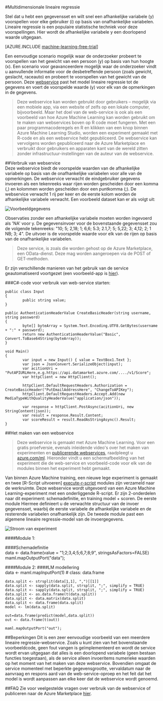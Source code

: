 <properties 
    pageTitle="Multidimensionale lineaire regressie | Microsoft Azure" 
    description="Multidimensionale lineaire regressie" 
    services="machine-learning" 
    documentationCenter="" 
    authors="jaymathe" 
    manager="jhubbard" 
    editor="cgronlun"/>

<tags 
    ms.service="machine-learning" 
    ms.workload="data-services" 
    ms.tgt_pltfrm="na" 
    ms.devlang="na" 
    ms.topic="article" 
    ms.date="09/14/2016" 
    ms.author="jaymathe"/> 


#<a name="multivariate-linear-regression"></a>Multidimensionale lineaire regressie   
 

 
Stel dat u hebt een gegevensset en wilt snel een afhankelijke variabele (y) voorspellen voor elke gebruiker (i) op basis van onafhankelijke variabelen. Lineaire regressie is een populaire statistische techniek voor deze voorspellingen. Hier wordt de afhankelijke variabele y een doorlopend waarde uitgegaan.  


[AZURE.INCLUDE [machine-learning-free-trial](../../includes/machine-learning-free-trial.md)]  

Een eenvoudige scenario mogelijk waar de onderzoeker probeert te voorspellen van het gewicht van een persoon (y) op basis van hun hoogte (x). Een scenario voor geavanceerdere mogelijk waar de onderzoeker vindt u aanvullende informatie voor de desbetreffende persoon (zoals gewicht, geslacht, raceauto) en probeert te voorspellen van het gewicht van de persoon. Deze [webservice]( https://datamarket.azure.com/dataset/aml_labs/multivariate_regression) past het model lineaire regressie tot de gegevens en voert de voorspelde waarde (y) voor elk van de opmerkingen in de gegevens.

>Deze webservice kan worden gebruikt door gebruikers – mogelijk via een mobiele app, via een website of zelfs op een lokale computer, bijvoorbeeld. Maar het doel van de web-service is ook als een voorbeeld van hoe Azure Machine Learning kan worden gebruikt om te maken van webservices boven op R code moet fungeren. Met een paar programmacoderegels en R en klikken van een knop binnen Azure Machine Learning Studio, worden een experiment gemaakt met R-code en als een webservice hebt gepubliceerd. De webservice kan vervolgens worden gepubliceerd naar de Azure Marketplace en verbruikt door gebruikers en apparaten kant van de wereld zitten zonder infrastructuur-instellingen van de auteur van de webservice.  

##<a name="consumption-of-web-service"></a>Verbruik van webservice  
Deze webservice biedt de voorspelde waarden van de afhankelijke variabele op basis van de onafhankelijke variabelen voor alle van de opmerkingen. De webservice verwacht de eindgebruiker gegevens invoeren als een tekenreeks waar rijen worden gescheiden door een komma (,) en kolommen worden gescheiden door een puntkomma (;). De webservice verwacht 1 rij per keer en de eerste kolom worden de afhankelijke variabele verwacht. Een voorbeeld dataset kan er als volgt uit:

![Voorbeeldgegevens][1]

Observaties zonder een afhankelijke variabele moeten worden ingevoerd als 'NA' voor y. De gegevensinvoer voor de bovenstaande gegevensset zou de volgende tekenreeks: "10; 5; 2,18; 1; 6,6; 5.3; 2.1,7; 5; 5,22; 3; 4,12; 2; 1 NB; 3; 4". De uitvoer is de voorspelde waarde voor elk van de rijen op basis van de onafhankelijke variabelen. 

>Deze service, is zoals die worden gehost op de Azure Marketplace, een OData-dienst. Deze mag worden aangeroepen via de POST of GET-methoden. 

Er zijn verschillende manieren van het gebruik van de service geautomatiseerd voortgezet (een voorbeeld-app is [hier](http://microsoftazuremachinelearning.azurewebsites.net/MultipleLinearRegressionService.aspx )).

###<a name="starting-c-code-for-web-service-consumption"></a>C#-code voor verbruik van web-service starten:

    public class Input
    {
            public string value;
    }
    
    public AuthenticationHeaderValue CreateBasicHeader(string username, string password)
    {
            byte[] byteArray = System.Text.Encoding.UTF8.GetBytes(username + ":" + password);
            return new AuthenticationHeaderValue("Basic", Convert.ToBase64String(byteArray));
    }
    
    void Main()
    {
            var input = new Input() { value = TextBox1.Text };
            var json = JsonConvert.SerializeObject(input);
            var acitionUri = "PutAPIURLHere,e.g.https://api.datamarket.azure.com/..../v1/Score";
            var httpClient = new HttpClient();
    
            httpClient.DefaultRequestHeaders.Authorization = CreateBasicHeader("PutEmailAddressHere", "ChangeToAPIKey");
            httpClient.DefaultRequestHeaders.Accept.Add(new MediaTypeWithQualityHeaderValue("application/json"));
    
            var response = httpClient.PostAsync(acitionUri, new StringContent(json));
            var result = response.Result.Content;
            var scoreResult = result.ReadAsStringAsync().Result;
    }




##<a name="creation-of-web-service"></a>Het maken van een webservice  
>Deze webservice is gemaakt met Azure Machine Learning. Voor een gratis proefversie, evenals inleidende video's over het maken van experimenten en [publicerende webservices](machine-learning-publish-a-machine-learning-web-service.md), raadpleegt u [azure.com/ml](http://azure.com/ml). Hieronder vindt u een schermafbeelding van het experiment die de web-service en voorbeeld-code voor elk van de modules binnen het experiment hebt gemaakt.


Van binnen Azure Machine training, een nieuwe lege experiment is gemaakt en twee [R-Script uitvoeren] [ execute-r-script] modules zijn verzameld naar de werkruimte. Deze webservice wordt uitgevoerd van een Azure Machine Learning-experiment met een onderliggende R-script. Er zijn 2-onderdelen naar dit experiment: schemadefinitie, en training model + scoren. De eerste module Hiermee definieert u de verwachte structuur van de invoer gegevensset, waarbij de eerste variabele de afhankelijke variabele en de resterende variabelen onafhankelijk zijn. De tweede module past een algemene lineaire regressie-model van de invoergegevens.  
  
![Stroom van experiment][3]

####<a name="module-1"></a>Module 1:
 
####<a name="schema-definition"></a>Schemadefinitie  
    data <- data.frame(value = "1;2;3,4;5;6,7;8;9", stringsAsFactors=FALSE) maml.mapOutputPort("data");  

####<a name="module-2"></a>Module 2:
####<a name="lm-modeling"></a>LM modellering   
    data <- maml.mapInputPort(1) # class: data.frame  
  
    data.split <- strsplit(data[1,1], ",")[[1]]  
    data.split <- sapply(data.split, strsplit, ";", simplify = TRUE)  
    data.split <- sapply(data.split, strsplit, ";", simplify = TRUE)  
    data.split <- as.data.frame(t(data.split)) 
    data.split <- data.matrix(data.split) 
    data.split <- data.frame(data.split) 
    model <- lm(data.split)  

    out=data.frame(predict(model,data.split))  
    out <- data.frame(t(out))

    maml.mapOutputPort("out");  
 
##<a name="limitations"></a>Beperkingen
Dit is een zeer eenvoudige voorbeeld van een meerdere lineaire regressie-webservice. Zoals u kunt zien van het bovenstaande voorbeeldcode, geen fout vangen is geïmplementeerd en wordt de service wordt ervan uitgegaan dat alles is een doorlopend variabele (geen bestaan functies toegestaan), als de service alleen invoeritems numerieke waarden op het moment van het maken van deze webservice. Bovendien omgaat de service momenteel met beperkte gegevensgrootte, vervaldatum naar de aanvraag en respons aard van de web-service-oproep en het feit dat het model is wordt aanpassen aan elke keer dat de webservice wordt genoemd. 

##<a name="faq"></a>FAQ
Zie voor veelgestelde vragen over verbruik van de webservice of publiceren naar de Azure Marketplace [hier](machine-learning-marketplace-faq.md).

[1]: ./media/machine-learning-r-csharp-multivariate-linear-regression/multireg-img1.png
[2]: ./media/machine-learning-r-csharp-multivariate-linear-regression/multireg-img2.png
[3]: ./media/machine-learning-r-csharp-multivariate-linear-regression/multireg-img3.png


<!-- Module References -->
[execute-r-script]: https://msdn.microsoft.com/library/azure/30806023-392b-42e0-94d6-6b775a6e0fd5/
 
